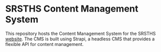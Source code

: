 # SRSTHS Content Management System

This repository hosts the Content Management System for the SRSTHS [website](https://srsths.edu.ph).
The CMS is built using Strapi, a headless CMS that provides a flexible API for content management.

